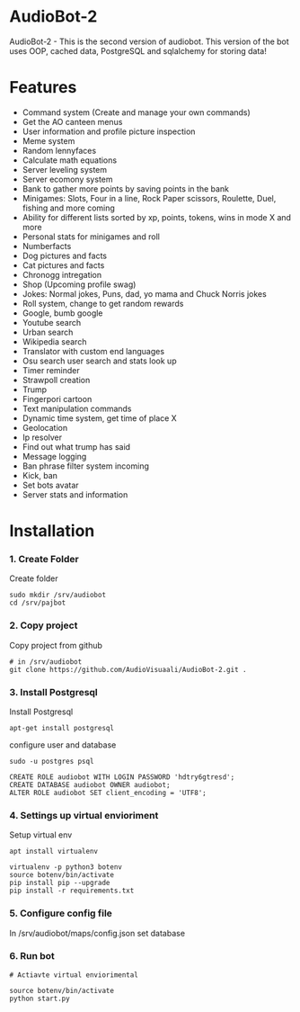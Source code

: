 # AudioBot-2
AudioBot-2 - This is the second version of audiobot. This version of the bot uses OOP, cached data, PostgreSQL and sqlalchemy for storing data!

# Features

* Command system (Create and manage your own commands)
* Get the AO canteen menus
* User information and profile picture inspection
* Meme system
* Random lennyfaces
* Calculate math equations
* Server leveling system
* Server ecomony system
* Bank to gather more points by saving points in the bank
* Minigames: Slots, Four in a line, Rock Paper scissors, Roulette, Duel, fishing and more coming
* Ability for different lists sorted by xp, points, tokens, wins in mode X and more
* Personal stats for minigames and roll
* Numberfacts
* Dog pictures and facts
* Cat pictures and facts
* Chronogg intregation
* Shop (Upcoming profile swag)
* Jokes: Normal jokes, Puns, dad, yo mama and Chuck Norris jokes
* Roll system, change to get random rewards
* Google, bumb google
* Youtube search
* Urban search
* Wikipedia search
* Translator with custom end languages
* Osu search user search and stats look up
* Timer reminder
* Strawpoll creation
* Trump 
* Fingerpori cartoon
* Text manipulation commands
* Dynamic time system, get time of place X
* Geolocation
* Ip resolver
* Find out what trump has said
* Message logging
* Ban phrase filter system incoming
* Kick, ban
* Set bots avatar
* Server stats and information

# Installation

### 1. Create Folder

Create folder

```
sudo mkdir /srv/audiobot
cd /srv/pajbot
```

### 2. Copy project

Copy project from github
```
# in /srv/audiobot
git clone https://github.com/AudioVisuaali/AudioBot-2.git .
```

### 3. Install Postgresql

Install Postgresql

```
apt-get install postgresql
```

configure user and database

```
sudo -u postgres psql

CREATE ROLE audiobot WITH LOGIN PASSWORD 'hdtry6gtresd';
CREATE DATABASE audiobot OWNER audiobot;
ALTER ROLE audiobot SET client_encoding = 'UTF8';
```
### 4. Settings up virtual envioriment

Setup virtual env

```
apt install virtualenv

virtualenv -p python3 botenv
source botenv/bin/activate
pip install pip --upgrade
pip install -r requirements.txt
```

### 5. Configure config file

In /srv/audiobot/maps/config.json set database 

### 6. Run bot

```
# Actiavte virtual enviorimental

source botenv/bin/activate
python start.py
```


